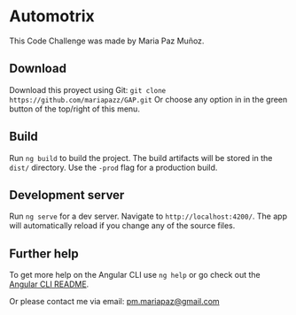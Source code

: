 # Automotrix

This Code Challenge was made by Maria Paz Muñoz.

## Download

Download this proyect using Git: `git clone https://github.com/mariapazz/GAP.git`
Or choose any option in in the green button of the top/right of this menu.

## Build

Run `ng build` to build the project. The build artifacts will be stored in the `dist/` directory. Use the `-prod` flag for a production build.

## Development server

Run `ng serve` for a dev server. Navigate to `http://localhost:4200/`. The app will automatically reload if you change any of the source files.

## Further help

To get more help on the Angular CLI use `ng help` or go check out the [Angular CLI README](https://github.com/angular/angular-cli/blob/master/README.md).

Or please contact me via email: pm.mariapaz@gmail.com

